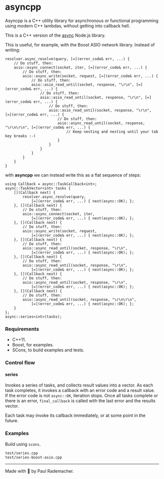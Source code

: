 # asyncpp

Asyncpp is a C++ utility library for asynchronous or functional programming using modern C++ lambdas, without getting into callback hell.

This is a C++ version of the [async](https://github.com/caolan/async) Node.js library.

This is useful, for example, with the Boost ASIO network library.  Instead of writing:

    resolver.async_resolve(query, [=](error_code& err, ...) {
        // Do stuff, then:
        asio::async_connect(socket, iter, [=](error_code& err, ...) {
            // Do stuff, then:
            asio::async_write(socket, request, [=](error_code& err, ...) {
                // Do stuff, then:
                asio::asio_read_until(socket, response, "\r\n", [=](error_code& err, ...) {
                    // Do stuff, then:
                    asio::asio_read_until(socket, response, "\r\n", [=](error_code& err, ...) {
                        // Do stuff, then:
                        asio::asio_read_until(socket, response, "\r\n", [=](error_code& err, ...) {
                            // Do stuff, then:
                            asio::async_read_until(socket, response, "\r\n\r\n", [=](error_code& err, ...) {
                                // Keep nesting and nesting until your tab key breaks :-(
                            }
                        }
                    }
                }
            }
        }
    }

with **asyncpp** we can instead write this as a flat sequence of steps:


    using Callback = async::TaskCallback<int>;
    async::TaskVector<int> tasks {
        [](Callback next) {
            resolver.async_resolve(query,
                [=](error_code& err, ...) { next(async::OK); };
        }, [](Callback next) {
            // Do stuff, then:
            asio::async_connect(socket, iter,
                [=](error_code& err, ...) { next(async::OK); };
        }, [](Callback next) {
            // Do stuff, then:
            asio::async_write(socket, request,
                [=](error_code& err, ...) { next(async::OK); };
        }, [](Callback next) {
            // Do stuff, then:
            asio::async_read_until(socket, response, "\r\n",
                [=](error_code& err, ...) { next(async::OK); };
        }, [](Callback next) {
            // Do stuff, then:
            asio::async_read_until(socket, response, "\r\n",
                [=](error_code& err, ...) { next(async::OK); };
        }, [](Callback next) {
            // Do stuff, then:
            asio::async_read_until(socket, response, "\r\n",
                [=](error_code& err, ...) { next(async::OK); };
        }, [](Callback next) {
            // Do stuff, then:
            asio::async_read_until(socket, response, "\r\n\r\n",
                [=](error_code& err, ...) { next(async::OK); };
        }
    };
    async::series<int>(tasks);


### Requirements

* C++11.
* Boost, for examples.
* SCons, to build examples and tests.

### Control flow

#### series

Invokes a series of tasks, and collects result values into a vector.    As each task completes, it invokes a callback with an error code and a result value.    If the error code is not `async::OK`, iteration stops.    Once all tasks complete or there is an error, `final_callback` is called with the last error and the results vector.

Each task may invoke its callback immediately, or at some point in the future.

### Examples

Build using `scons`.

    test/series.cpp
    test/series-boost-asio.cpp


---------

Made with :horse: by Paul Rademacher.
